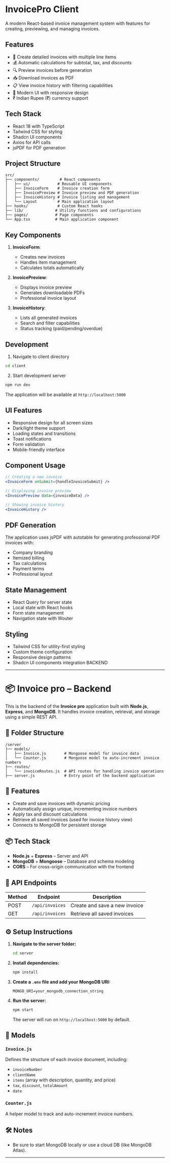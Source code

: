 
# InvoicePro Client

A modern React-based invoice management system with features for creating, previewing, and managing invoices.

## Features

- 📄 Create detailed invoices with multiple line items
- 💰 Automatic calculations for subtotal, tax, and discounts  
- 🔍 Preview invoices before generation
- 📥 Download invoices as PDF
- 📋 View invoice history with filtering capabilities
- 💫 Modern UI with responsive design
- ₹ Indian Rupee (₹) currency support

## Tech Stack

- React 18 with TypeScript
- Tailwind CSS for styling
- Shadcn UI components
- Axios for API calls
- jsPDF for PDF generation

## Project Structure

```
src/
├── components/         # React components
│   ├── ui/            # Reusable UI components
│   ├── InvoiceForm    # Invoice creation form
│   ├── InvoicePreview # Invoice preview and PDF generation
│   ├── InvoiceHistory # Invoice listing and management
│   └── Layout         # Main application layout
├── hooks/             # Custom React hooks
├── lib/              # Utility functions and configurations
├── pages/            # Page components
└── App.tsx           # Main application component
```

## Key Components

1. **InvoiceForm**: 
   - Creates new invoices
   - Handles item management
   - Calculates totals automatically

2. **InvoicePreview**:
   - Displays invoice preview
   - Generates downloadable PDFs
   - Professional invoice layout

3. **InvoiceHistory**:
   - Lists all generated invoices
   - Search and filter capabilities
   - Status tracking (paid/pending/overdue)

## Development

1. Navigate to client directory
```bash
cd client
```

2. Start development server
```bash
npm run dev
```

The application will be available at `http://localhost:5000`

## UI Features

- Responsive design for all screen sizes
- Dark/light theme support
- Loading states and transitions
- Toast notifications
- Form validation
- Mobile-friendly interface

## Component Usage

```jsx
// Creating a new invoice
<InvoiceForm onSubmit={handleInvoiceSubmit} />

// Displaying invoice preview
<InvoicePreview data={invoiceData} />

// Showing invoice history
<InvoiceHistory />
```

## PDF Generation

The application uses jsPDF with autotable for generating professional PDF invoices with:
- Company branding
- Itemized billing
- Tax calculations
- Payment terms
- Professional layout

## State Management

- React Query for server state
- Local state with React hooks
- Form state management
- Navigation state with Wouter

## Styling

- Tailwind CSS for utility-first styling
- Custom theme configuration
- Responsive design patterns
- Shadcn UI components integration
BACKEND

---

# 📦 Invoice pro – Backend

This is the backend of the **Invoice pro** application built with **Node.js**, **Express**, and **MongoDB**. It handles invoice creation, retrieval, and storage using a simple REST API.

## 📁 Folder Structure

```
/server
├── models/
│   ├── Invoice.js        # Mongoose model for invoice data
│   └── Counter.js        # Mongoose model to auto-increment invoice numbers
├── routes/
│   └── invoiceRoutes.js  # API routes for handling invoice operations
├── server.js             # Entry point of the backend application
```

## 🚀 Features

- Create and save invoices with dynamic pricing
- Automatically assign unique, incrementing invoice numbers
- Apply tax and discount calculations
- Retrieve all saved invoices (used for invoice history view)
- Connects to MongoDB for persistent storage

## 📦 Tech Stack

- **Node.js** + **Express** – Server and API
- **MongoDB** + **Mongoose** – Database and schema modeling
- **CORS** – For cross-origin communication with the frontend

## 🔌 API Endpoints

| Method | Endpoint         | Description                      |
|--------|------------------|----------------------------------|
| POST   | `/api/invoices`  | Create and save a new invoice    |
| GET    | `/api/invoices`  | Retrieve all saved invoices      |

## ⚙️ Setup Instructions

1. **Navigate to the server folder:**
   ```bash
   cd server
   ```

2. **Install dependencies:**
   ```bash
   npm install
   ```

3. **Create a `.env` file and add your MongoDB URI:**
   ```
   MONGO_URI=your_mongodb_connection_string
   ```

4. **Run the server:**
   ```bash
   npm start
   ```

   The server will run on `http://localhost:5000` by default.

## 📝 Models

### `Invoice.js`

Defines the structure of each invoice document, including:
- `invoiceNumber`
- `clientName`
- `items` (array with description, quantity, and price)
- `tax`, `discount`, `totalAmount`
- `date`

### `Counter.js`

A helper model to track and auto-increment invoice numbers.

## 🛠️ Notes

- Be sure to start MongoDB locally or use a cloud DB (like MongoDB Atlas).

---
